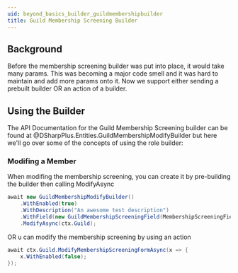 ```yaml
---
uid: beyond_basics_builder_guildmembershipbuilder
title: Guild Membership Screening Builder
---
```


## Background
Before the membership screening builder was put into place, it would take many params.  This was becoming a major code smell and it was hard to maintain and add more params onto it. Now we support either sending a prebuilt 
builder OR an action of a builder.  

## Using the Builder
The API Documentation for the Guild Membership Screening builder can be found at @DSharpPlus.Entities.GuildMembershipModifyBuilder but here we'll go over some of the concepts of using the
role builder:

### Modifing a Member

When modifing the membership screening, you can create it by pre-building the builder then calling ModifyAsync 
```cs 
await new GuildMembershipModifyBuilder()
    .WithEnabled(true)
    .WithDescription("An awesome test description")
    .WithField(new GuildMembershipScreeningField(MembershipScreeningFieldType.Terms, "This is a Test", new string[] { "I repeat this is a test" }, true))
    .ModifyAsync(ctx.Guild);
```

OR u can modify the membership screening by using an action

```cs
await ctx.Guild.ModifyMembershipScreeningFormAsync(x => {
    x.WithEnabled(false);
});
```
